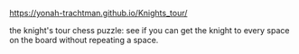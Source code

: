 https://yonah-trachtman.github.io/Knights_tour/


the knight's tour chess puzzle: see if you can get the knight to every space on the board without repeating a space.
